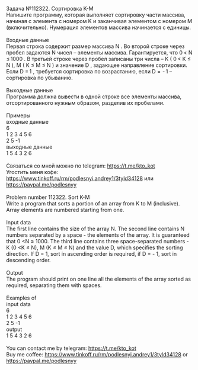 Задача №112322. Сортировка K-M<br />Напишите программу, которая выполняет сортировку части массива, начиная с элемента с номером K и заканчивая элементом с номером M (включительно). Нумерация элементов массива начинается с единицы.<br /><br />Входные данные<br />Первая строка содержит размер массива N . Во второй строке через пробел задаются N чисел – элементы массива. Гарантируется, что 0 < N ≤ 1000 . В третьей строке через пробел записаны три числа – K ( 0 < K ≤ N ), M ( K ≤ M ≤ N ) и значение D , задающее направление сортировки. Если D = 1 , требуется сортировка по возрастанию, если D =  - 1 – сортировка по убыванию.<br /><br />Выходные данные<br />Программа должна вывести в одной строке все элементы массива, отсортированного нужным образом, разделив их пробелами.<br /><br />Примеры<br />входные данные<br />6<br />1 2 3 4 5 6<br />2 5 -1<br />выходные данные<br />1 5 4 3 2 6<br /><br />Связаться со мной можно по telegram: https://t.me/kto_kot<br />Угостить меня кофе: https://www.tinkoff.ru/rm/podlesnyi.andrey1/3tyld34128 или https://paypal.me/podlesnyy<br /><br />Problem number 112322. Sort K-M<br />Write a program that sorts a portion of an array from K to M (inclusive). Array elements are numbered starting from one.<br /><br />Input data<br />The first line contains the size of the array N. The second line contains N numbers separated by a space - the elements of the array. It is guaranteed that 0 <N ≤ 1000. The third line contains three space-separated numbers - K (0 <K ≤ N), M (K ≤ M ≤ N) and the value D, which specifies the sorting direction. If D = 1, sort in ascending order is required, if D = - 1, sort in descending order.<br /><br />Output<br />The program should print on one line all the elements of the array sorted as required, separating them with spaces.<br /><br />Examples of<br />input data<br />6<br />1 2 3 4 5 6<br />2 5 -1<br />output<br />1 5 4 3 2 6<br /><br /> You can contact me by telegram: https://t.me/kto_kot <br /> Buy me coffee: https://www.tinkoff.ru/rm/podlesnyi.andrey1/3tyld34128 or https://paypal.me/podlesnyy